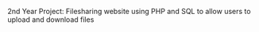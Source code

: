 2nd Year Project: Filesharing website using PHP and SQL to allow users to upload and download files 
